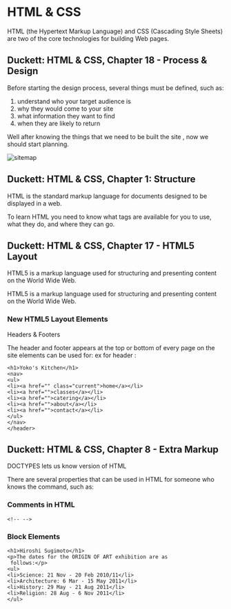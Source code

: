 # HTML & CSS

HTML (the Hypertext Markup Language) and CSS (Cascading Style Sheets) are two of the core technologies for building Web pages.

## Duckett: HTML & CSS, Chapter 18 - Process & Design

Before starting the design process, several things must be defined, such as: 

 1. understand who your target audience is
 2. why they would come to your site
 3. what information they want to find
 4. when they are likely to return

 Well after knowing the things that we need to be built the site , now we should start planning.

 ![sitemap](‪https://cdn6.f-cdn.com/files/download/107256233/1.png)

## Duckett: HTML & CSS, Chapter 1: Structure
HTML is the standard markup language for documents designed to be displayed in a web.

To learn HTML you need to know what tags are
available for you to use, what they do, and where they
can go.

## Duckett: HTML & CSS, Chapter 17 - HTML5 Layout

HTML5 is a markup language used for structuring and presenting content on the World Wide Web.

HTML5 is a markup language used for structuring and presenting content on the World Wide Web.
### New HTML5 Layout Elements 

Headers & Footers 

The header and footer appears at the top or
bottom of every page on the
site elements can be used for:
ex for header :
 
```<header>
<h1>Yoko's Kitchen</h1>
<nav>
<ul>
<li><a href="" class="current">home</a></li>
<li><a href="">classes</a></li>
<li><a href="">catering</a></li>
<li><a href="">about</a></li>
<li><a href="">contact</a></li>
</ul>
</nav>
</header>
```
## Duckett: HTML & CSS, Chapter 8 - Extra Markup
DOCTYPES lets us know version of HTML

There are several properties that can be used in HTML for someone who knows the command, such as: 

### Comments in HTML
`<!-- -->`
### Block Elements
```
<h1>Hiroshi Sugimoto</h1>
<p>The dates for the ORIGIN OF ART exhibition are as
 follows:</p>
<ul>
<li>Science: 21 Nov - 20 Feb 2010/11</li>
<li>Architecture: 6 Mar - 15 May 2011</li>
<li>History: 29 May - 21 Aug 2011</li>
<li>Religion: 28 Aug - 6 Nov 2011</li>
</ul>
```
